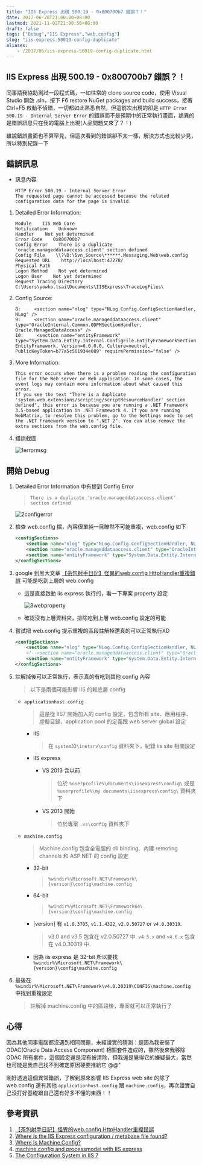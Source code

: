 ```yaml
---
title: "IIS Express 出現 500.19 - 0x800700b7 錯誤？！"
date: 2017-06-28T21:00:00+08:00
lastmod: 2021-11-02T21:00:56+08:00
draft: false
tags: ["Debug","IIS Express","web.config"]
slug: "iis-express-50019-config-duplicate"
aliases:
    - /2017/06/iis-express-50019-config-duplicate.html
---
```

## IIS Express 出現 500.19 - 0x800700b7 錯誤？！

同事請我協助測試一段程式碼，一如往常的 clone source code，使用 Visual Studio 開啟 .sln，按下 F6 restore NuGet packages and build success，接著 Ctrl+F5 啟動不偵錯，一切都如此熟悉自然，但這前次出現的卻是 `HTTP Error 500.19 - Internal Server Error` 的錯誤而不是預期中的正常執行畫面，詭異的是錯誤訊息只在我的電腦上出現(人品問題又來了？！)

雖說錯誤畫面也不算罕見，但這次看到的錯誤卻不太一樣，解決方式也比較少見，所以特別紀錄一下

## 錯誤訊息

- 訊息內容

    ``` 
    HTTP Error 500.19 - Internal Server Error
    The requested page cannot be accessed because the related configuration data for the page is invalid.
    ```

1. Detailed Error Information:

    ```
    Module    IIS Web Core
    Notification    Unknown
    Handler    Not yet determined
    Error Code    0x800700b7
    Config Error    There is a duplicate 'oracle.manageddataaccess.client' section defined
    Config File    \\?\D:\Svn_Source\******.Messaging.Web\web.config
    Requested URL    http://localhost:47278/
    Physical Path    
    Logon Method    Not yet determined
    Logon User    Not yet determined
    Request Tracing Directory    C:\Users\yowko.tsai\Documents\IISExpress\TraceLogFiles\
    ```

2. Config Source:

    ```
    8:     <section name="nlog" type="NLog.Config.ConfigSectionHandler, NLog" />
    9:     <section name="oracle.manageddataaccess.client" type="OracleInternal.Common.ODPMSectionHandler, Oracle.ManagedDataAccess" />
    10:     <section name="entityFramework" type="System.Data.Entity.Internal.ConfigFile.EntityFrameworkSection, EntityFramework, Version=6.0.0.0, Culture=neutral, PublicKeyToken=b77a5c561934e089" requirePermission="false" />
    ```

3. More Information:

    ```
    This error occurs when there is a problem reading the configuration file for the Web server or Web application. In some cases, the event logs may contain more information about what caused this error.
    If you see the text "There is a duplicate 'system.web.extensions/scripting/scriptResourceHandler' section defined", this error is because you are running a .NET Framework 3.5-based application in .NET Framework 4. If you are running WebMatrix, to resolve this problem, go to the Settings node to set the .NET Framework version to ".NET 2". You can also remove the extra sections from the web.config file.
    ```
4. 錯誤截圖

    ![1errormsg](https://user-images.githubusercontent.com/3851540/27622729-84b65c2c-5c0b-11e7-8c6c-32168d18022c.png)

## 開始 Debug

1. Detailed Error Information 中有提到 Config Error

    > `There is a duplicate 'oracle.manageddataaccess.client' section defined`

    ![2configerror](https://user-images.githubusercontent.com/3851540/27622727-84b374bc-5c0b-11e7-9591-0e6ed0356b3e.png)

2. 檢查 web.config 檔，內容很單純一目瞭然不可能重複，web.config 如下

    ```xml
    <configSections>
        <section name="nlog" type="NLog.Config.ConfigSectionHandler, NLog" />
        <section name="oracle.manageddataaccess.client" type="OracleInternal.Common.ODPMSectionHandler, Oracle.ManagedDataAccess" />
        <section name="entityFramework" type="System.Data.Entity.Internal.ConfigFile.EntityFrameworkSection, EntityFramework, Version=6.0.0.0, Culture=neutral, PublicKeyToken=b77a5c561934e089" requirePermission="false" />
    </configSections>
    ```

3. google 到黑大文章 [【茶包射手日記】怪異的web.config HttpHandler重複錯誤](http://blog.darkthread.net/post-2014-04-22-duplicated-handler-entry-in-webconfig.aspx) 可能是吃到上層的 web.config

    * 這是直接啟動 iis express 執行的，看一下專案 property 設定

        ![3webproperty](https://user-images.githubusercontent.com/3851540/27622728-84b3903c-5c0b-11e7-920c-f078b58ff70b.png)

    * 確認沒有上層資料夾，排除吃到上層 web.config 設定的可能

4. 嘗試把 web.config 提示重複的區段註解掉還真的可以正常執行XD

    ```xml
    <configSections>
        <section name="nlog" type="NLog.Config.ConfigSectionHandler, NLog" />
        <!--<section name="oracle.manageddataaccess.client" type="OracleInternal.Common.ODPMSectionHandler, Oracle.ManagedDataAccess" />-->
        <section name="entityFramework" type="System.Data.Entity.Internal.ConfigFile.EntityFrameworkSection, EntityFramework, Version=6.0.0.0, Culture=neutral, PublicKeyToken=b77a5c561934e089" requirePermission="false" />
    </configSections>
    ```

5. 註解掉後可以正常執行，表示真的有吃到其他 config 內容

    > 以下是兩個可能影響 IIS 的較底層 config

    * `applicationhost.config`

        > 這是從 IIS7 開始加入的 config 設定，包含所有 site、應用程序、虛擬目錄、application pool 的定義跟 web server global 設定

        * IIS

            > 在 `system32\inetsrv\config` 資料夾下，紀錄 iis site 相關設定

        * IIS express
            * VS 2013 含以前

                > 位於 `%userprofile%\documents\iisexpress\config\` 或是 `%userprofile%\my documents\iisexpress\config\` 資料夾下

            * VS 2013 開始

                > 位於專案 `.vs\config` 資料夾下

    * `machine.config`

        > Machine.config 包含全電腦的 dll binding、內建 remoting channels 和 ASP.NET 的 config 設定

        * 32-bit

            > `%windir%\Microsoft.NET\Framework\{version}\config\machine.config`

        * 64-bit

            > `%windir%\Microsoft.NET\Framework64\{version}\config\machine.config`

        * [version] 有 `v1.0.3705`, `v1.1.4322`, `v2.0.50727` or `v4.0.30319`.

            > v3.0 and v3.5 包含在 v2.0.50727 中. `v4.5.x` and `v4.6.x` 包含在 v4.0.30319 中.

        * 因為 iis express 是 32-bit 所以要找 `%windir%\Microsoft.NET\Framework\{version}\config\machine.config`

6. 最後在 `%windir%\Microsoft.NET\Framework\v4.0.30319\CONFIG\machine.config` 中找到重複設定

    > 註解掉 machine.config 中的區段後，專案就可以正常執行了

## 心得

因為其他同事電腦都沒遇到相同問題，未經證實的猜測：是因為我安裝了 ODAC(Oracle Data Access Component) 相關套件造成的，雖然後來我移除 ODAC 所有套件，這個設定還是沒有被清除，但我還是覺得它的嫌疑最大，當然也可能是我自己找不到確定原因硬要推給它 @@"

剛好透過這個異常錯誤，了解到原來影響 IIS Express web site 的除了 web.config 還有其他 `applicationhost.config` 跟 `machine.config`，再次證實自己沒打好基礎跟自己還有好多不懂的東西！！

## 參考資訊

1. [【茶包射手日記】怪異的web.config HttpHandler重複錯誤](http://blog.darkthread.net/post-2014-04-22-duplicated-handler-entry-in-webconfig.aspx)
2. [Where is the IIS Express configuration / metabase file found?](https://stackoverflow.com/questions/12946476/where-is-the-iis-express-configuration-metabase-file-found)
3. [Where Is Machine.Config?](https://stackoverflow.com/questions/2325473/where-is-machine-config)
4. [machine.config and processmodel with IIS express](https://stackoverflow.com/questions/4762204/machine-config-and-processmodel-with-iis-express)
5. [The Configuration System in IIS 7](https://docs.microsoft.com/en-us/iis/get-started/planning-your-iis-architecture/the-configuration-system-in-iis-7?WT.mc_id=DOP-MVP-5002594)

